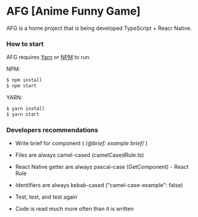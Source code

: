 # AFG [Anime Funny Game]

AFG is a home project that is being developed TypeScript + Reacr Native.

### How to start

AFG requires [Yarn](https://yarnpkg.com/) or [NPM](https://www.npmjs.com/) to run.

NPM:
```sh
$ npm install
$ npm start
```

YARN:
```sh
$ yarn install
$ yarn start
```

### Developers recommendations
* Write brief for component ( /*@brief: example brief*/ )

* Files are always camel-cased (camelCasedRule.ts)
* React Native getter are always pascal-case (GetComponent) - React Rule

* Identifiers are always kebab-cased ("camel-case-example": false)

* Test, test, and test again
* Code is read much more often than it is written